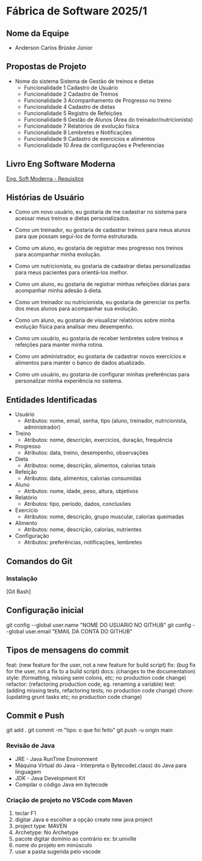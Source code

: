 # Fábrica de Software 2025/1

## Nome da Equipe
- Anderson Carlos Brüske Júnior

## Propostas de Projeto
- Nome do sistema Sistema de Gestão de treinos e dietas
    - Funcionalidade 1 Cadastro de Usuário 
    - Funcionalidade 2 Cadastro de Treinos
    - Funcionalidade 3 Acompanhamento de Progresso no treino
    - Funcionalidade 4 Cadastro de dietas
    - Funcionalidade 5 Registro de Refeições
    - Funcionalidade 6 Gestão de Alunos (Área do treinador/nutricionista)
    - Funcionalidade 7 Relatórios de evolução física
    - Funcionalidade 8 Lembretes e Notificações
    - Funcionalidade 9 Cadastro de exercicios e alimentos
    - Funcionalidade 10 Área de configurações e Preferencias

## Livro Eng Software Moderna
[Eng. Soft Moderna - Requisitos](https://engsoftmoderna.info/cap3.html)

## Histórias de Usuário
- Como um novo usuário, eu gostaria de me cadastrar no sistema para acessar meus treinos e dietas personalizados.

- Como um treinador, eu gostaria de cadastrar treinos para meus alunos para que possam segui-los de forma estruturada.

- Como um aluno, eu gostaria de registrar meu progresso nos treinos para acompanhar minha evolução.

- Como um nutricionista, eu gostaria de cadastrar dietas personalizadas para meus pacientes para orientá-los melhor.

- Como um aluno, eu gostaria de registrar minhas refeições diárias para acompanhar minha adesão à dieta.

- Como um treinador ou nutricionista, eu gostaria de gerenciar os perfis dos meus alunos para acompanhar sua evolução.

- Como um aluno, eu gostaria de visualizar relatórios sobre minha evolução física para analisar meu desempenho.

- Como um usuário, eu gostaria de receber lembretes sobre treinos e refeições para manter minha rotina.

- Como um administrador, eu gostaria de cadastrar novos exercícios e alimentos para manter o banco de dados atualizado.

- Como um usuário, eu gostaria de configurar minhas preferências para personalizar minha experiência no sistema.

## Entidades Identificadas
- Usuário
  - Atributos: nome, email, senha, tipo (aluno, treinador, nutricionista, administrador)
- Treino
  - Atributos: nome, descrição, exercícios, duração, frequência
- Progresso
  - Atributos: data, treino, desempenho, observações
- Dieta
  - Atributos: nome, descrição, alimentos, calorias totais
- Refeição
  - Atributos: data, alimentos, calorias consumidas
- Aluno
  - Atributos: nome, idade, peso, altura, objetivos
- Relatório
  - Atributos: tipo, período, dados, conclusões
- Exercício
  - Atributos: nome, descrição, grupo muscular, calorias queimadas
- Alimento
  - Atributos: nome, descrição, calorias, nutrientes
- Configuração
  - Atributos: preferências, notificações, lembretes

## Comandos do Git

### Instalação 
[Git Bash]

## Configuração inicial
git config --global user.name "NOME DO USUARIO NO GITHUB"
git config --global user.email "EMAIL DA CONTA DO GITHUB"

## Tipos de mensagens do commit
feat: (new feature for the user, not a new feature for build script)
fix: (bug fix for the user, not a fix to a build script)
docs: (changes to the documentation)
style: (formatting, missing semi colons, etc; no production code change)
refactor: (refactoring production code, eg. renaming a variable)
test: (adding missing tests, refactoring tests; no production code change)
chore: (updating grunt tasks etc; no production code change)

## Commit e Push
git add .
git commit -m "tipo: o que foi feito"
git push -u origin main

### Revisão de Java

 - JRE - Java RunTime Environment
  - Máquina Virtual do Java - Interpreta o Bytecode(.class) do Java para linguagem 
 - JDK - Java Development Kit
  - Compilar o código Java em bytecode

### Criação de projeto no VSCode com Maven
1) teclar F1
2) digitar Java e escolher a opção create new java project
3) project type: MAVEN
4) Archetype: No Archetype
5) pacote digitar domínio ao contrário ex: br.univille
6) nome do projeto em minúsculo
7) usar a pasta sugerida pelo vscode
